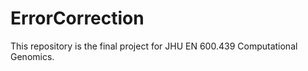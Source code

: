 ErrorCorrection
===============

This repository is the final project for JHU EN 600.439 Computational Genomics.
